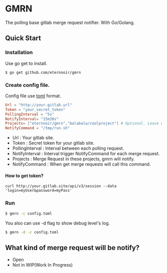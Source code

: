 # GMRN

The polling base gitlab merge request notifier. With Go/Golang.

## Quick Start

### Installation

Use go get to install.

```
$ go get github.com/eternnoir/gmrn
```

### Create config file.

Config file use [toml](https://github.com/toml-lang/toml) format.

```toml
Url = "http://your.gitlab.url"
Token = "your_secret_token"
PollingInterval = "5s"
NotifyInterval= "15m30s"
Projects= ["eternnoir/gmrn","balabala/coolproject"] # Optional. Leave empty to monitor all projects.
NotifyCommand = "/tmp/run.sh"
```

* Url : Your gitlab site.
* Token : Secret token for your gitlab site. 
* PollingInterval : Interval between each polling request.
* NotifyInterval : Interval trigger NotifyCommand for each merge request.
* Projects : Merge Request in these projects, gmrn will notify.
* NotifyCommand : When get merge requests will call this command.

#### How to get token?

```
curl http://your.gitlab.site/api/v3/session --data 'login=myUser&password=myPass'
```

### Run

```bash
$ gmrn -c config.toml
```

You also can use -d flag to show debug level's log.

```bash
$ gmrn -d -c config.toml
```

## What kind of merge request will be notify?

* Open
* Not in WIP(Work In Progress)
